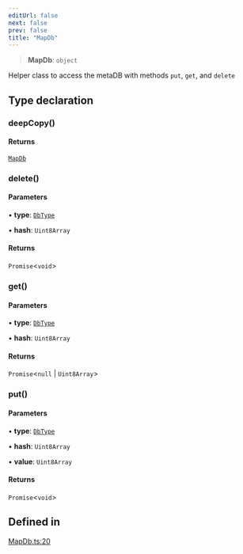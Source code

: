 ```yaml
---
editUrl: false
next: false
prev: false
title: "MapDb"
---
```


> **MapDb**: `object`

Helper class to access the metaDB with methods `put`, `get`, and `delete`

## Type declaration

### deepCopy()

#### Returns

[`MapDb`](/reference/tevm/receipt-manager/type-aliases/mapdb/)

### delete()

#### Parameters

• **type**: [`DbType`](/reference/tevm/receipt-manager/type-aliases/dbtype/)

• **hash**: `Uint8Array`

#### Returns

`Promise`\<`void`\>

### get()

#### Parameters

• **type**: [`DbType`](/reference/tevm/receipt-manager/type-aliases/dbtype/)

• **hash**: `Uint8Array`

#### Returns

`Promise`\<`null` \| `Uint8Array`\>

### put()

#### Parameters

• **type**: [`DbType`](/reference/tevm/receipt-manager/type-aliases/dbtype/)

• **hash**: `Uint8Array`

• **value**: `Uint8Array`

#### Returns

`Promise`\<`void`\>

## Defined in

[MapDb.ts:20](https://github.com/evmts/tevm-monorepo/blob/main/packages/receipt-manager/src/MapDb.ts#L20)
